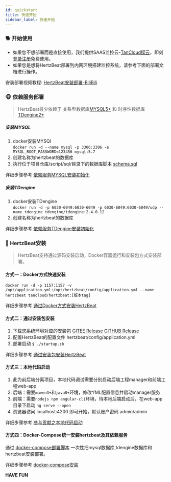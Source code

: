 ```yaml
---
id: quickstart  
title: 快速开始    
sidebar_label: 快速开始    
---
```


### 🐕 开始使用

- 如果您不想部署而是直接使用，我们提供SAAS监控云-[TanCloud探云](https://console.tancloud.cn)，即刻[登录注册](https://console.tancloud.cn)免费使用。  
- 如果您是想将HertzBeat部署到内网环境搭建监控系统，请参考下面的部署文档进行操作。 

安装部署视频教程: [HertzBeat安装部署-BiliBili](https://www.bilibili.com/video/BV1GY41177YL)   

### 🐵 依赖服务部署   

> HertzBeat最少依赖于 关系型数据库[MYSQL5+](https://www.mysql.com/) 和 时序性数据库[TDengine2+](https://www.taosdata.com/getting-started)

##### 安装MYSQL  
1. docker安装MYSQl  
`docker run -d --name mysql -p 3306:3306 -e MYSQL_ROOT_PASSWORD=123456 mysql:5.7`   
2. 创建名称为hertzbeat的数据库  
3. 执行位于项目仓库/script/sql/目录下的数据库脚本 [schema.sql](https://gitee.com/dromara/hertzbeat/raw/master/script/sql/schema.sql)      

详细步骤参考 [依赖服务MYSQL安装初始化](mysql-init.md)    

##### 安装TDengine   
1. docker安装TDengine   
`docker run -d -p 6030-6049:6030-6049 -p 6030-6049:6030-6049/udp --name tdengine tdengine/tdengine:2.4.0.12`     
2. 创建名称为hertzbeat的数据库

详细步骤参考 [依赖服务TDengine安装初始化](tdengine-init.md)   

### 🍞 HertzBeat安装   
> HertzBeat支持通过源码安装启动，Docker容器运行和安装包方式安装部署。  

#### 方式一：Docker方式快速安装
`docker run -d -p 1157:1157 -v /opt/application.yml:/opt/hertzbeat/config/application.yml --name hertzbeat tancloud/hertzbeat:[版本tag]`  

详细步骤参考 [通过Docker方式安装HertzBeat](docker-deploy.md) 

#### 方式二：通过安装包安装    
1. 下载您系统环境对应的安装包 [GITEE Release](https://gitee.com/dromara/hertzbeat/releases) [GITHUB Release](https://github.com/dromara/hertzbeat/releases)  
2. 配置HertzBeat的配置文件 hertzbeat/config/application.yml   
3. 部署启动 `$ ./startup.sh `   

详细步骤参考 [通过安装包安装HertzBeat](package-deploy.md) 

#### 方式三：本地代码启动   
1. 此为前后端分离项目，本地代码调试需要分别启动后端工程manager和前端工程web-app
2. 后端：需要`maven3+`和`java8+`环境，修改YML配置信息并启动manager服务
3. 前端：需要`nodejs npm angular-cli`环境，待本地后端启动后，在web-app目录下启动 `ng serve --open`
4. 浏览器访问 localhost:4200 即可开始，默认账户密码 admin/admin  

详细步骤参考 [参与贡献之本地代码启动](../others/contributing)

#### 方式四：Docker-Compose统一安装hertzbeat及其依赖服务

通过 [docker-compose部署脚本](https://gitee.com/dromara/hertzbeat/tree/master/script/docker-compose) 一次性把mysql数据库,tdengine数据库和hertzbeat安装部署。

详细步骤参考 [docker-compose安装](https://gitee.com/dromara/hertzbeat/tree/master/script/docker-compose/README.md)  

**HAVE FUN**
